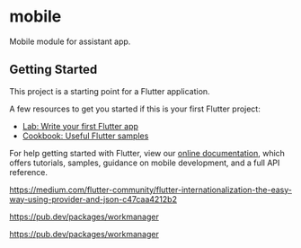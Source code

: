 # mobile

Mobile module for assistant app.

## Getting Started

This project is a starting point for a Flutter application.

A few resources to get you started if this is your first Flutter project:

- [Lab: Write your first Flutter app](https://flutter.dev/docs/get-started/codelab)
- [Cookbook: Useful Flutter samples](https://flutter.dev/docs/cookbook)

For help getting started with Flutter, view our
[online documentation](https://flutter.dev/docs), which offers tutorials,
samples, guidance on mobile development, and a full API reference.


https://medium.com/flutter-community/flutter-internationalization-the-easy-way-using-provider-and-json-c47caa4212b2

https://pub.dev/packages/workmanager

https://pub.dev/packages/workmanager